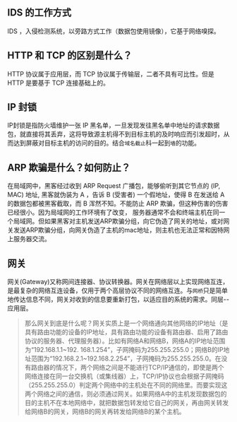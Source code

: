 ## **IDS 的工作方式**
IDS ，入侵检测系统，以旁路方式工作（数据包使用镜像），它基于网络嗅探。

## **HTTP 和 TCP 的区别是什么？**    
HTTP 协议属于应用层，而 TCP 协议属于传输层，二者不具有可比性。但是 HTTP 是要基于 TCP 连接基础上的。

## **IP 封锁**
IP封锁是指防火墙维护一张 IP 黑名单，一旦发现发往黑名单中地址的请求数据包，就直接将其丢弃，这将导致源主机得不到目标主机的及时响应而引发超时，从而达到屏蔽对目标主机的访问的目的。结合`域名截止`科一起到`墙`的功能。

## **ARP 欺骗是什么？如何防止？**
在局域网中，黑客经过收到 ARP Request 广播包，能够偷听到其它节点的 (IP, MAC) 地址, 黑客就伪装为 A ，告诉 B  (受害者) 一个假地址，使得 B 在发送给 A 的数据包都被黑客截取，而 B 浑然不知。不能防止 ARP 欺骗，但这种伤害的伤害已经很小。因为局域网的工作环境有了改变， 服务器通常不会和终端主机在同一个局域网。但如果黑客对主机发送ARP欺骗分组，向它伪造了网关的地址，或对网关发送ARP欺骗分组，向网关伪造了主机的mac地址，则主机也无法正常和因特网上服务器交流。

## **网关**
网关(Gateway)又称网间连接器、协议转换器。网关在网络层以上实现网络互连，是最复杂的网络互连设备，仅用于两个高层协议不同的网络互连。与`网桥`只是简单地传达信息不同，网关对收到的信息要重新打包，以适应目的系统的需求。同层--应用层。
> 那么网关到底是什么呢？网关实质上是一个网络通向其他网络的IP地址（是具有路由功能的设备的IP地址，具有路由功能的设备有路由器、启用了路由协议的服务器、代理服务器）。比如有网络A和网络B，网络A的IP地址范围为“192.168.1.1\~192. 168.1.254”，子网掩码为255.255.255.0；网络B的IP地址范围为“192.168.2.1\~192.168.2.254”，子网掩码为255.255.255.0。在没有路由器的情况下，两个网络之间是不能进行TCP/IP通信的，即使是两个网络连接在同一台交换机（或集线器）上，TCP/IP协议也会根据子网掩码（255.255.255.0）判定两个网络中的主机处在不同的网络里。而要实现这两个网络之间的通信，则必须通过网关。如果网络A中的主机发现数据包的目的主机不在本地网络中，就把数据包转发给它自己的网关，再由网关转发给网络B的网关，网络B的网关再转发给网络B的某个主机。
